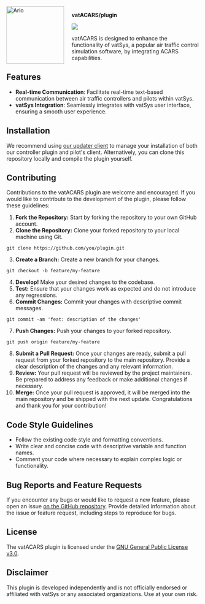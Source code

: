 <img width="150" height="150" align="left" style="float: left; margin: 0 20px 0 0;" alt="Arlo" src="https://i.vgy.me/Bly4xt.png" />

**vatACARS/plugin**

[![](https://img.shields.io/github/issues/vatACARS/plugin)](https://github.com/vatACARS/plugin/issues)

vatACARS is designed to enhance the functionality of vatSys, a popular air traffic control simulation software, by integrating ACARS capabilities.

## Features

- **Real-time Communication**: Facilitate real-time text-based communication between air traffic controllers and pilots within vatSys.
- **vatSys Integration**: Seamlessly integrates with vatSys user interface, ensuring a smooth user experience.

## Installation

We recommend using [our updater client](https://github.com/vatACARS/hub) to manage your installation of both our controller plugin and pilot's client. Alternatively, you can clone this repository locally and compile the plugin yourself.

## Contributing

Contributions to the vatACARS plugin are welcome and encouraged. If you would like to contribute to the development of the plugin, please follow these guidelines:

1. **Fork the Repository:** Start by forking the repository to your own GitHub account.
2. **Clone the Repository:** Clone your forked repository to your local machine using Git.
```
git clone https://github.com/you/plugin.git
```
3. **Create a Branch:** Create a new branch for your changes.
```
git checkout -b feature/my-feature
```
4. **Develop!** Make your desired changes to the codebase.
5. **Test:** Ensure that your changes work as expected and do not introduce any regressions.
6. **Commit Changes:** Commit your changes with descriptive commit messages.
```
git commit -am 'feat: description of the changes'
```
7. **Push Changes:** Push your changes to your forked repository.
```
git push origin feature/my-feature
```
8. **Submit a Pull Request:** Once your changes are ready, submit a pull request from your forked repository to the main repository. Provide a clear description of the changes and any relevant information.
9. **Review:** Your pull request will be reviewed by the project maintainers. Be prepared to address any feedback or make additional changes if necessary.
10. **Merge:** Once your pull request is approved, it will be merged into the main repository and be shipped with the next update. Congratulations and thank you for your contribution!

## Code Style Guidelines

- Follow the existing code style and formatting conventions.
- Write clear and concise code with descriptive variable and function names.
- Comment your code where necessary to explain complex logic or functionality.

## Bug Reports and Feature Requests

If you encounter any bugs or would like to request a new feature, please open an issue [on the GitHub repository](https://github.com/vatACARS/plugin/issues). Provide detailed information about the issue or feature request, including steps to reproduce for bugs.

## License

The vatACARS plugin is licensed under the [GNU General Public License v3.0](https://github.com/vatACARS/plugin/blob/master/LICENSE.txt).

## Disclaimer

This plugin is developed independently and is not officially endorsed or affiliated with vatSys or any associated organizations. Use at your own risk.
